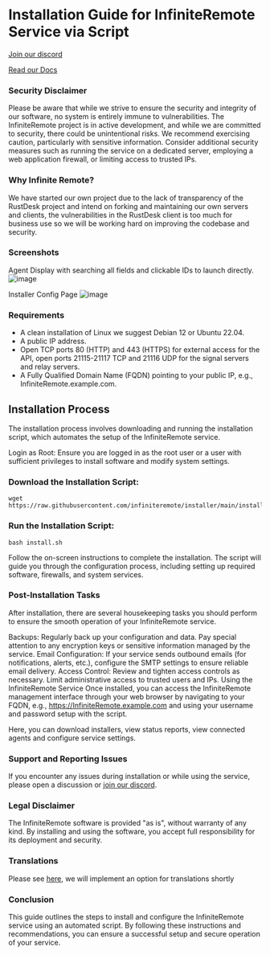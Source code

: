 # Installation Guide for InfiniteRemote Service via Script 

[Join our discord](https://discord.gg/8AkVusf9)

[Read our Docs](https://github.com/infiniteremote/installer/wiki)

### Security Disclaimer
Please be aware that while we strive to ensure the security and integrity of our software, no system is entirely immune to vulnerabilities. The InfiniteRemote project is in active development, and while we are committed to security, there could be unintentional risks. We recommend exercising caution, particularly with sensitive information. Consider additional security measures such as running the service on a dedicated server, employing a web application firewall, or limiting access to trusted IPs.

### Why Infinite Remote?
We have started our own project due to the lack of transparency of the RustDesk project and intend on forking and maintaining our own servers and clients, the vulnerabilities in the RustDesk client is too much for business use so we will be working hard on improving the codebase and security.

### Screenshots

Agent Display with searching all fields and clickable IDs to launch directly.
![image](https://github.com/infiniteremote/installer/assets/156513740/2a7096be-247d-44fd-963e-4b20d4110d85)

Installer Config Page
![image](https://github.com/infiniteremote/installer/assets/156513740/3729a5f8-75e2-476c-8789-7658220bbc95)


### Requirements
- A clean installation of Linux we suggest Debian 12 or Ubuntu 22.04.
- A public IP address.
- Open TCP ports 80 (HTTP) and 443 (HTTPS) for external access for the API, open ports 21115-21117 TCP and 21116 UDP for the signal servers and relay servers.
- A Fully Qualified Domain Name (FQDN) pointing to your public IP, e.g., InfiniteRemote.example.com.

## Installation Process
The installation process involves downloading and running the installation script, which automates the setup of the InfiniteRemote service.

Login as Root: Ensure you are logged in as the root user or a user with sufficient privileges to install software and modify system settings.

### Download the Installation Script:

```
wget https://raw.githubusercontent.com/infiniteremote/installer/main/install.sh
```
### Run the Installation Script:

```
bash install.sh
```
Follow the on-screen instructions to complete the installation. The script will guide you through the configuration process, including setting up required software, firewalls, and system services.

### Post-Installation Tasks
After installation, there are several housekeeping tasks you should perform to ensure the smooth operation of your InfiniteRemote service.

Backups: Regularly back up your configuration and data. Pay special attention to any encryption keys or sensitive information managed by the service.
Email Configuration: If your service sends outbound emails (for notifications, alerts, etc.), configure the SMTP settings to ensure reliable email delivery.
Access Control: Review and tighten access controls as necessary. Limit administrative access to trusted users and IPs.
Using the InfiniteRemote Service
Once installed, you can access the InfiniteRemote management interface through your web browser by navigating to your FQDN, e.g., https://InfiniteRemote.example.com and using your username and password setup with the script.

Here, you can download installers, view status reports, view connected agents and configure service settings.

### Support and Reporting Issues
If you encounter any issues during installation or while using the service, please open a discussion or [join our discord](https://discord.gg/8AkVusf9).

### Legal Disclaimer
The InfiniteRemote software is provided "as is", without warranty of any kind. By installing and using the software, you accept full responsibility for its deployment and security.

### Translations
Please see [here](https://github.com/infiniteremote/installer/discussions/2), we will implement an option for translations shortly

### Conclusion
This guide outlines the steps to install and configure the InfiniteRemote service using an automated script. By following these instructions and recommendations, you can ensure a successful setup and secure operation of your service.

